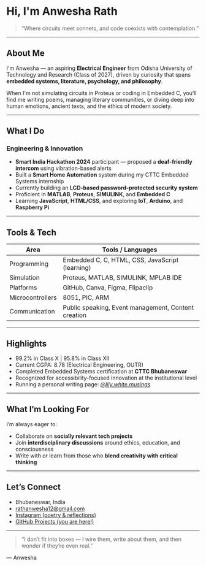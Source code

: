 
# Hi, I'm Anwesha Rath

> “Where circuits meet sonnets, and code coexists with contemplation.”

---

## About Me

I'm Anwesha — an aspiring **Electrical Engineer** from Odisha University of Technology and Research (Class of 2027), driven by curiosity that spans **embedded systems, literature, psychology, and philosophy**.

When I'm not simulating circuits in Proteus or coding in Embedded C, you'll find me writing poems, managing literary communities, or diving deep into human emotions, ancient texts, and the ethics of modern society.

---

## What I Do

### Engineering & Innovation
- **Smart India Hackathon 2024** participant — proposed a **deaf-friendly intercom** using vibration-based alerts
- Built a **Smart Home Automation** system during my CTTC Embedded Systems internship
- Currently building an **LCD-based password-protected security system**
- Proficient in **MATLAB**, **Proteus**, **SIMULINK**, and **Embedded C**
- Learning **JavaScript**, **HTML/CSS**, and exploring **IoT**, **Arduino**, and **Raspberry Pi**

---

## Tools & Tech

| Area | Tools / Languages |
|------|-------------------|
| Programming | Embedded C, C, HTML, CSS, JavaScript (learning) |
| Simulation | Proteus, MATLAB, SIMULINK, MPLAB IDE |
| Platforms | GitHub, Canva, Figma, Flipaclip |
| Microcontrollers | 8051, PIC, ARM |
| Communication | Public speaking, Event management, Content creation |

---

## Highlights

- 99.2% in Class X | 95.8% in Class XII
- Current CGPA: 8.78 (Electrical Engineering, OUTR)
- Completed Embedded Systems certification at **CTTC Bhubaneswar**
- Recognized for accessibility-focused innovation at the institutional level
- Running a personal writing page: [@_lily.white.musings_](https://instagram.com/_lily.white.musings_)

---

## What I’m Looking For

I’m always eager to:
- Collaborate on **socially relevant tech projects**
- Join **interdisciplinary discussions** around ethics, education, and consciousness
- Write with or learn from those who **blend creativity with critical thinking**

---

##  Let’s Connect

-  Bhubaneswar, India  
-  rathanwesha12@gmail.com  
-  [Instagram (poetry & reflections)](https://instagram.com/_lily.white.musings_)  
-  [GitHub Projects (you are here!)](https://github.com/)

---

> “I don’t fit into boxes — I wire them, write about them, and then wonder if they’re even real.”

— Anwesha 
